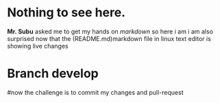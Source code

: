 # Nothing to see here.

**Mr. Subu** asked me to get my hands on *markdown* so here i am
i am also surprised now that the (README.md)markdown file in linux text editor is showing live changes
# Branch develop

#now the challenge is to commit my changes and pull-request

